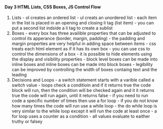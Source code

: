 #### Day 3 HTML Lists, CSS Boxes, JS Control Flow
  1. Lists
    - ol creates an ordered list
    - ul creats an unordered list
    - each item in the list is placed in an opening and closing li tag (list item)
    - you can put a second list indside a li tag to create a sublist
  2. Boxes
    - every box has three availible properties that can be adjusted to control its apperance (border, margin, padding)
    - the padding and margin properties are very helpful in adding space between items
    - css treats each html element as if it has its own box
    - you can use css to control the dimensions of a box
    - it is possible to hide elements using the display and visibility properties
    - block level boxes can be made into inline boxes and inline boxes can be made into block boxes
    - legibility can be improved by controlling the width of boxes containg text and the leading
  3. Decisions and Loops
    - a switch statement starts with a varible called a switch value
    - loops check a conditioin and if it returns true the code block will run, then the condition will be checked again and it it returns true the code will run again, until it returns false
    - if you need to run code a specific number of times then use a for loop
    - if you do not know how many times the code will run use a while loop
    - the do while loop is very similar to the while loop except it will run the code at least once
    - a for loop uses a counter as a condition
    - all values evaluate to eaither truthy or falsey
